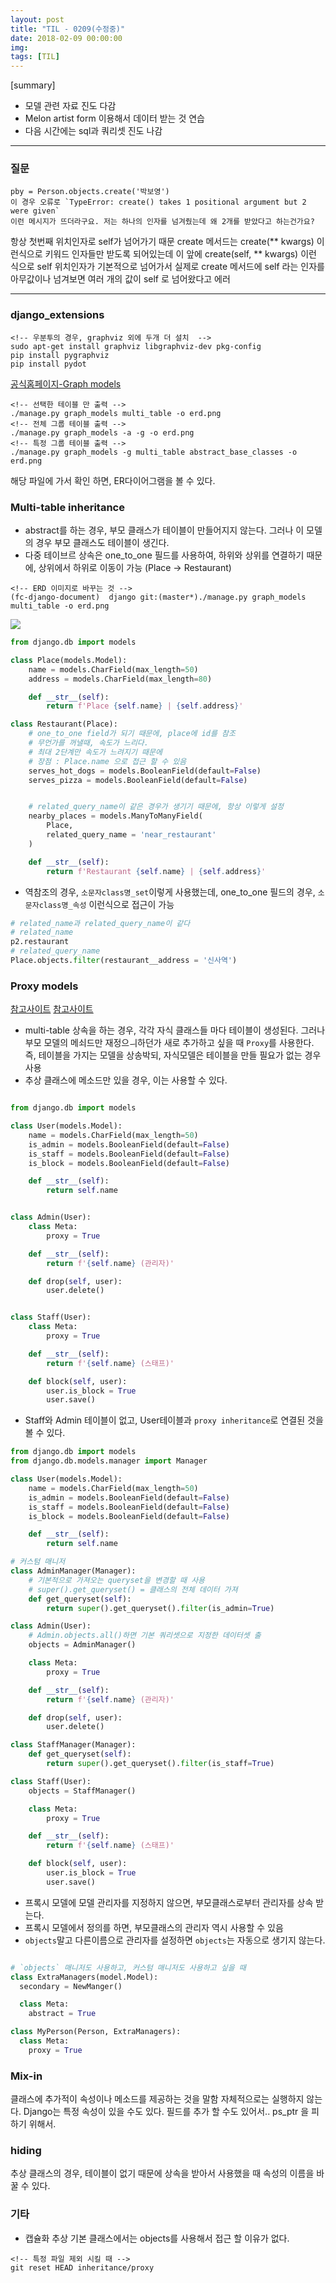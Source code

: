 ```yaml
---
layout: post
title: "TIL - 0209(수정중)"
date: 2018-02-09 00:00:00
img:
tags: [TIL]
---
```

[summary]
- 모델 관련 자료 진도 다감
- Melon artist form 이용해서 데이터 받는 것 연습
- 다음 시간에는 sql과 쿼리셋 진도 나감

---

### 질문

```console
pby = Person.objects.create('박보영')
이 경우 오류로 `TypeError: create() takes 1 positional argument but 2 were given`
이런 메시지가 뜨더라구요. 저는 하나의 인자를 넘겨줬는데 왜 2개를 받았다고 하는건가요?
```
항상 첫번째 위치인자로 self가 넘어가기 때문
create 메서드는 create(** kwargs) 이런식으로 키워드 인자들만 받도록 되어있는데
이 앞에 create(self, ** kwargs) 이런 식으로 self 위치인자가 기본적으로 넘어가서
실제로 create 메서드에 self 라는 인자를 아무값이나 넘겨보면 여러 개의 값이 self 로 넘어왔다고 에러

---

### django_extensions
```console
<!-- 우분투의 경우, graphviz 외에 두개 더 설치  -->
sudo apt-get install graphviz libgraphviz-dev pkg-config
pip install pygraphviz
pip install pydot
```
[공식홈페이지-Graph models](https://django-extensions.readthedocs.io/en/latest/graph_models.html)

```console
<!-- 선택한 테이블 만 출력 -->
./manage.py graph_models multi_table -o erd.png
<!-- 전체 그룹 테이블 출력 -->
./manage.py graph_models -a -g -o erd.png
<!-- 특정 그룹 테이블 출력 -->
./manage.py graph_models -g multi_table abstract_base_classes -o erd.png
```
해당 파일에 가서 확인 하면, ER다이어그램을 볼 수 있다.


### Multi-table inheritance
- abstract를 하는 경우, 부모 클래스가 테이블이 만들어지지 않는다.
그러나 이 모델의 경우 부모 클래스도 테이블이 생긴다.
- 다중 테이브르 상속은 one_to_one 필드를 사용하여, 하위와 상위를 연결하기 때문에,
상위에서 하위로 이동이 가능 (Place -> Restaurant)

```console
<!-- ERD 이미지로 바꾸는 것 -->
(fc-django-document)  django git:(master*)./manage.py graph_models multi_table -o erd.png
```
<img src = "{{ site.url }}/assets/post_img/multi-table.png/">


```py
from django.db import models

class Place(models.Model):
    name = models.CharField(max_length=50)
    address = models.CharField(max_length=80)

    def __str__(self):
        return f'Place {self.name} | {self.address}'

class Restaurant(Place):
    # one_to_one field가 되기 때문에, place에 id를 참조
    # 무언가를 꺼낼때, 속도가 느리다.
    # 최대 2단계만 속도가 느려지기 때문에
    # 장점 : Place.name 으로 접근 할 수 있음
    serves_hot_dogs = models.BooleanField(default=False)
    serves_pizza = models.BooleanField(default=False)


    # related_query_name이 같은 경우가 생기기 때문에, 항상 이렇게 설정
    nearby_places = models.ManyToManyField(
        Place,
        related_query_name = 'near_restaurant'
    )

    def __str__(self):
        return f'Restaurant {self.name} | {self.address}'
```

- 역참조의 경우, `소문자class명_set`이렇게 사용했는데, one_to_one 필드의 경우,
`소문자class명_속성` 이런식으로 접근이 가능

```py
# related_name과 related_query_name이 같다
# related_name
p2.restaurant
# related_query_name
Place.objects.filter(restaurant__address = '신사역')
```

### Proxy models
[참고사이트](http://benlopatin.com/using-django-proxy-models/)
[참고사이트](http://nukggul.tistory.com/17)
- multi-table 상속을 하는 경우, 각각 자식 클래스들 마다 테이블이 생성된다.
그러나 부모 모델의 메쇠드만 재정으ㅢ하던가 새로 추가하고 싶을 때 `Proxy`를 사용한다.
즉, 테이블을 가지는 모델을 상송박되, 자식모델은 테이블을 만들 필요가 없는 경우 사용
- 추상 클래스에 메소드만 있을 경우, 이는 사용할 수 있다.

```py

from django.db import models

class User(models.Model):
    name = models.CharField(max_length=50)
    is_admin = models.BooleanField(default=False)
    is_staff = models.BooleanField(default=False)
    is_block = models.BooleanField(default=False)

    def __str__(self):
        return self.name


class Admin(User):
    class Meta:
        proxy = True

    def __str__(self):
        return f'{self.name} (관리자)'

    def drop(self, user):
        user.delete()


class Staff(User):
    class Meta:
        proxy = True

    def __str__(self):
        return f'{self.name} (스태프)'

    def block(self, user):
        user.is_block = True
        user.save()

```
- Staff와 Admin 테이블이 없고, User테이블과  `proxy inheritance`로 연결된 것을 볼 수 있다.


```py
from django.db import models
from django.db.models.manager import Manager

class User(models.Model):
    name = models.CharField(max_length=50)
    is_admin = models.BooleanField(default=False)
    is_staff = models.BooleanField(default=False)
    is_block = models.BooleanField(default=False)

    def __str__(self):
        return self.name

# 커스텀 매니저
class AdminManager(Manager):
    # 기본적으로 가져오는 queryset을 변경할 때 사용
    # super().get_queryset() = 클래스의 전체 데이터 가져
    def get_queryset(self):
        return super().get_queryset().filter(is_admin=True)

class Admin(User):
    # Admin.objects.all()하면 기본 쿼리셋으로 지정한 데이터셋 출
    objects = AdminManager()

    class Meta:
        proxy = True

    def __str__(self):
        return f'{self.name} (관리자)'

    def drop(self, user):
        user.delete()

class StaffManager(Manager):
    def get_queryset(self):
        return super().get_queryset().filter(is_staff=True)

class Staff(User):
    objects = StaffManager()

    class Meta:
        proxy = True

    def __str__(self):
        return f'{self.name} (스태프)'

    def block(self, user):
        user.is_block = True
        user.save()
```
- 프록시 모델에 모델 관리자를 지정하지 않으면, 부모클래스로부터 관리자를 상속 받는다.
- 프록시 모델에서 정의를 하면, 부모클래스의 관리자 역시 사용할 수 있음
- `objects`말고 다른이름으로 관리자를 설정하면 `objects`는 자동으로 생기지 않는다.

```py

# `objects` 매니저도 사용하고, 커스텀 매니저도 사용하고 싶을 때
class ExtraManagers(model.Model):
  secondary = NewManger()

  class Meta:
    abstract = True

class MyPerson(Person, ExtraManagers):
  class Meta:
    proxy = True

```

### Mix-in
클래스에 추가적이 속성이나 메소드를 제공하는 것을 말함
자체적으로는 실행하지 않는다.
Django는 특정 속성이 있을 수도 있다. 필드를 추가 할 수도 있어서..
ps_ptr 을 피하기 위해서.

### hiding
추상 클래스의 경우, 테이블이 없기 때문에 상속을 받아서 사용했을 때
속성의 이름을 바꿀 수 있다.

### 기타
- 캡슐화
추상 기본 클래스에서는 objects를 사용해서 접근 할 이유가 없다.

```console
<!-- 특정 파일 제외 시킬 때 -->
git reset HEAD inheritance/proxy
```
